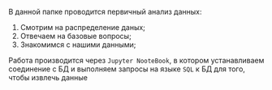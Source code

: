 В данной папке проводится первичный анализ данных:

1) Смотрим на распределение даных;
2) Отвечаем на базовые вопросы;
3) Знакомимся с нашими данными;

Работа производится через `Jupyter NooteBook`, в котором устанавливаем соединение с БД и выполняем запросы на языке `SQL` к БД для того, чтобы извлечь данные
